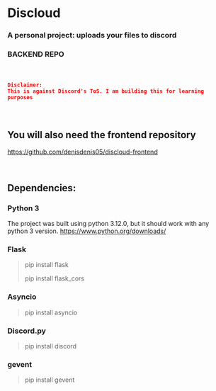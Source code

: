 # Discloud
### A personal project: uploads your files to discord
### BACKEND REPO

<br>

#### <code style="color : red">Disclaimer: This is against Discord's ToS. I am building this for learning purposes</code>

<br>

## You will also need the frontend repository
https://github.com/denisdenis05/discloud-frontend

<br>

## Dependencies:

### Python 3
The project was built using python 3.12.0, but it should work with any python 3 version.
https://www.python.org/downloads/

### Flask
> pip install flask
> 
> pip install flask_cors

### Asyncio
> pip install asyncio

### Discord.py
> pip install discord

### gevent
> pip install gevent

